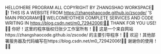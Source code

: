HELLO!HERE PROGRAM ALL COPYRIGHT BY ZHANGSHAO WORKSPACE🎉🎉!
THIS IS A WEBSITE FROM https://zhangshaocode.github.io/zscode/ 'S MAIN PROGRAM!🎉🎉
WELCOME!OTHER COMPLETE SERVICES AND CODE WRITING IN https://blog.csdn.net/m0_72942006!🎉🎉
THANK FOR YOU USE!🎉🎉
你好！这里的程序版权归张少工作室所有！🎉🎉
这是一个来自网站https://zhangshaocode.github.io/zscode/ 的主要引导程序！🎉🎉
欢迎！其他部署服务器及代码编写在https://blog.csdn.net/m0_72942006!🎉🎉
谢谢你的使用！🎉🎉

